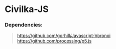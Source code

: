 # Civilka-JS

### Dependencies:
> https://github.com/gorhill/Javascript-Voronoi   
> https://github.com/processing/p5.js  
